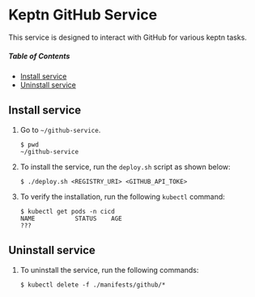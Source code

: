 # Keptn GitHub Service

This service is designed to interact with GitHub for various keptn tasks.

##### Table of Contents
 * [Install service](#install)
 * [Uninstall service](#install)

## Install service <a id="install"></a>

1. Go to `~/github-service`.

    ```console
    $ pwd
    ~/github-service
    ```

1. To install the service, run the `deploy.sh` script as shown below: 

    ```console
    $ ./deploy.sh <REGISTRY_URI> <GITHUB_API_TOKE>
    ```

1. To verify the installation, run the following `kubectl` command: 

    ```console
    $ kubectl get pods -n cicd
    NAME           STATUS    AGE
    ???
    ```

## Uninstall service <a id="install"></a>

1. To uninstall the service, run the following commands:

    ```console
    $ kubectl delete -f ./manifests/github/*
    ```